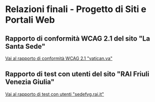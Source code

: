 # Relazioni finali - Progetto di Siti e Portali Web

## Rapporto di conformità WCAG 2.1 del sito "La Santa Sede"

[Vai al rapporto di conformità WCAG 2.1 "vatican.va"](wcag_vatican_introduzione.md)

## Rapporto di test con utenti del sito "RAI Friuli Venezia Giulia"

[Vai al rapporto di test con utenti "sedefvg.rai.it"](user_test_rai.md)
